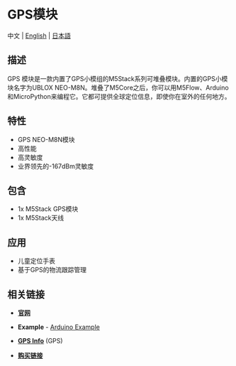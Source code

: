 # GPS模块

中文 | [English](/en/product_documents/modules/module_gps) | [日本語](ja/product_documents/modules/module_gps)

## 描述

GPS 模块是一款内置了GPS小模组的M5Stack系列可堆叠模块。内置的GPS小模块名字为UBLOX NEO-M8N。堆叠了M5Core之后，你可以用M5Flow、Arduino和MicroPython来编程它。它都可提供全球定位信息，即使你在室外的任何地方。

## 特性

-  GPS NEO-M8N模块
-  高性能
-  高灵敏度
-  业界领先的-167dBm灵敏度

## 包含

-  1x M5Stack GPS模块
-  1x M5Stack天线

## 应用

-  儿童定位手表
-  基于GPS的物流跟踪管理

## 相关链接

-  **[官网](https://m5stack.com)**

-  **Example** - [Arduino Example](https://github.com/m5stack/M5Stack/tree/master/examples/Modules/GPS)

-  **[GPS Info](https://www.u-blox.com/zh/product/neo-m8-series)** (GPS)

- **[购买链接](https://www.aliexpress.com/store/product/M5Stack-New-Arrival-LAN-Module-with-W5500-Chip-LanProto-Ethernet-convert-Network-Module-Microcontroller-for-Arduino/3226069_32904089417.html)**
